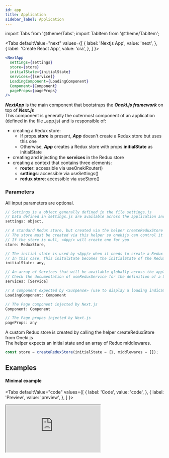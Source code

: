 ```yaml
---
id: app
title: Application
sidebar_label: Application
---
```

import Tabs from '@theme/Tabs';
import TabItem from '@theme/TabItem';

<Tabs
  defaultValue="next"
  values={[
    { label: 'Nextjs App', value: 'next', },      
    { label: 'Create React App', value: 'cra', },
  ]
}>
<TabItem value="next">

```jsx
<NextApp
  settings={settings}
  store={store}
  initialState={initialState}
  services={[service]}
  LoadingComponent={LoadingComponent}
  Component={Component}
  pageProps={pageProps}
/>
```
***NextApp*** is the main component that bootstraps the ***Oneki.js framework*** on top of ***Next.js***<br/>
This component is generally the outermost component of an application (defined in the file _app.js) and is responsible of:
* creating a Redux store:
  * If props.**store** is present, ***App*** doesn't create a Redux store but uses this one
  * Otherwise, ***App*** creates a Redux store with props.**initialState** as initialState
* creating and injecting the **services** in the Redux store
* creating a context that contains three elements:
  * **router**: accessible via useOnekiRouter()
  * **settings**: accessible via useSettings()
  * **redux store**: accessible via useStore()


### Parameters
All input parameters are optional.
```javascript
// Settings is a object generally defined in the file settings.js
// Data defined in settings.js are available across the application and contains configuration data.
settings: object,

// A standard Redux store, but created via the helper createReduxStore from onekijs
// The store must be created via this helper so onekijs can control it
// If the store is null, <App/> will create one for you
store: ReduxStore,

// The initial state is used by <App/> when it needs to create a Redux store
// In this case, this initalState becomes the initialState of the Redux store.
initialState: any,

// An array of Services that will be available globally across the application
// Check the documentation of useReduxService for the definition of a Service
services: [Service]

// A component expected by <Suspense> (use to display a loading indicator)
LoadingComponent: Component

// The Page component injected by Next.js
Component: Component

// The Page propos injected by Next.js
pageProps: any

```
A custom Redux store is created by calling the helper createReduxStore from Oneki.js<br/>
The helper expects an initial state and an array of Redux middlewares.
```javascript
const store = createReduxStore(initialState = {}, middlewares = []);
```

## Examples

#### Minimal example

<Tabs
  defaultValue="code"
  values={[
    { label: 'Code', value: 'code', },
    { label: 'Preview', value: 'preview', },
  ]
}>
<TabItem value="code">
  <iframe
    src="https://codesandbox.io/embed/github/oneki/onekijs-example/tree/master/next/hello-world?module=%2Fsrc%2Fpages%2F_app.js&fontsize=14&hidenavigation=1&theme=dark&view=editor"
    style={{width:'100%', height:'600px', border:0, bordeRadius: '4px', overflow:'hidden'}}
    title="onekijs-basic-app"
    allow="geolocation; microphone; camera; midi; vr; accelerometer; gyroscope; payment; ambient-light-sensor; encrypted-media; usb"
    sandbox="allow-modals allow-forms allow-popups allow-scripts allow-same-origin" />
</TabItem>
<TabItem value="preview">
  <iframe
    src="https://codesandbox.io/embed/github/oneki/onekijs-example/tree/master/next/hello-world?fontsize=14&hidenavigation=1&theme=dark&view=preview"
    style={{width:'100%', height:'600px', border:0, bordeRadius: '4px', overflow:'hidden'}}
    title="onekijs-basic-app"
    allow="geolocation; microphone; camera; midi; vr; accelerometer; gyroscope; payment; ambient-light-sensor; encrypted-media; usb"
    sandbox="allow-modals allow-forms allow-popups allow-scripts allow-same-origin" />
</TabItem>
</Tabs>

#### Example with custom settings

<Tabs
  defaultValue="code"
  values={[
    { label: 'Code', value: 'code', },
    { label: 'Preview', value: 'preview', },
  ]
}>
<TabItem value="code">
  <iframe
    src="https://codesandbox.io/embed/github/oneki/onekijs-example/tree/master/next/form-crud?module=%2Fsrc%2Fpages%2F_app.js&fontsize=14&hidenavigation=1&theme=dark&view=editor"
    style={{width:'100%', height:'600px', border:0, bordeRadius: '4px', overflow:'hidden'}}
    title="onekijs-basic-app"
    allow="geolocation; microphone; camera; midi; vr; accelerometer; gyroscope; payment; ambient-light-sensor; encrypted-media; usb"
    sandbox="allow-modals allow-forms allow-popups allow-scripts allow-same-origin" />
</TabItem>
<TabItem value="preview">
  <iframe
    src="https://codesandbox.io/embed/github/oneki/onekijs-example/tree/master/next/form-crud?fontsize=14&hidenavigation=1&theme=dark&view=preview"
    style={{width:'100%', height:'600px', border:0, bordeRadius: '4px', overflow:'hidden'}}
    title="onekijs-basic-app"
    allow="geolocation; microphone; camera; midi; vr; accelerometer; gyroscope; payment; ambient-light-sensor; encrypted-media; usb"
    sandbox="allow-modals allow-forms allow-popups allow-scripts allow-same-origin" />
</TabItem>
</Tabs>

</TabItem>
<TabItem value="cra">

```jsx
<App
  settings={settings}
  store={store}
  initialState={initialState}
  services={[service]}
  history={history}
  LoadingComponent={LoadingComponent}
/>
```
***App*** is the main component that bootstraps the ***Oneki.js framework*** on top of ***Create React App***<br/>
This component is generally the outermost component of an application and is responsible of:
* creating a Redux store:
  * If props.**store** is present, ***App*** doesn't create a Redux store but uses this one
  * Otherwise, ***App*** creates a Redux store with props.**initialState** as initialState
* creating a React Router. By default, it creates a **BrowserRouter**, but this can be configured via the file **settings.js**
* creating and injecting the **services** in the Redux store
* creating a context that contains three elements:
  * **router**: accessible via useRouter()
  * **settings**: accessible via useSettings()
  * **redux store**: accessible via useStore()


### Parameters
All input parameters are optional.
```javascript
// Settings is a object generally defined in the file settings.js
// Data defined in settings.js are available across the application and contains configuration data.
settings: object,

// A standard Redux store, but created via the helper createReduxStore from onekijs
// The store must be created via this helper so onekijs can control it
// If the store is null, <App/> will create one for you
store: ReduxStore,

// The initial state is used by <App/> when it needs to create a Redux store
// In this case, this initalState becomes the initialState of the Redux store.
initialState: any,

// An array of Services that will be available globally across the application
// Check the documentation of useReduxService for the definition of a Service
services: [Service]

// An object expected by React Router. Must be one of the history it supports
// If history is null, <App /> checks if an history is defined in the Settings
// Defaults to BrowserHistory
history: History

// A component expected by <Suspense> (use to display a loading indicator)
LoadingComponent: Component

```
A custom Redux store is created by calling the helper createReduxStore from Oneki.js<br/>
The helper expects an initial state and an array of Redux middlewares.
```javascript
const store = createReduxStore(initialState = {}, middlewares = []);
```

## Examples
### Minimal example
<Tabs
  defaultValue="code"
  values={[
    { label: 'Code', value: 'code', },
    { label: 'Preview', value: 'preview', },
  ]
}>
<TabItem value="code">
  <iframe
    src="https://codesandbox.io/embed/onekijs-basic-app-pqyr9?fontsize=14&hidenavigation=1&theme=dark&view=editor"
    style={{width:'100%', height:'600px', border:0, bordeRadius: '4px', overflow:'hidden'}}
    title="onekijs-basic-app"
    allow="geolocation; microphone; camera; midi; vr; accelerometer; gyroscope; payment; ambient-light-sensor; encrypted-media; usb"
    sandbox="allow-modals allow-forms allow-popups allow-scripts allow-same-origin" />
</TabItem>
<TabItem value="preview">
  <iframe
    src="https://codesandbox.io/embed/onekijs-basic-app-pqyr9?fontsize=14&hidenavigation=1&theme=dark&view=preview"
    style={{width:'100%', height:'600px', border:0, bordeRadius: '4px', overflow:'hidden'}}
    title="onekijs-basic-app"
    allow="geolocation; microphone; camera; midi; vr; accelerometer; gyroscope; payment; ambient-light-sensor; encrypted-media; usb"
    sandbox="allow-modals allow-forms allow-popups allow-scripts allow-same-origin" />
</TabItem>
</Tabs>

### App with settings, store, services and fallback
This example shows how to create the props expected by ***App***<br/>
Generally, only the prop ***settings*** is passed to ***App*** and one lets ***App*** create the other ones.

<Tabs
  defaultValue="code"
  values={[
    { label: 'Code', value: 'code', },
    { label: 'Preview', value: 'preview', },
  ]
}>
<TabItem value="code">
  <iframe
    src="https://codesandbox.io/embed/onekijs-app-with-props-3cih9?fontsize=14&hidenavigation=1&theme=dark&view=editor"
    style={{width:'100%', height:'1600px', border:0, bordeRadius: '4px', overflow:'hidden'}}
    title="onekijs-basic-app"
    allow="geolocation; microphone; camera; midi; vr; accelerometer; gyroscope; payment; ambient-light-sensor; encrypted-media; usb"
    sandbox="allow-modals allow-forms allow-popups allow-scripts allow-same-origin" />
</TabItem>
<TabItem value="preview">
  <iframe
    src="https://codesandbox.io/embed/onekijs-app-with-props-3cih9?fontsize=14&hidenavigation=1&theme=dark&view=preview"
    style={{width:'100%', height:'1600px', border:0, bordeRadius: '4px', overflow:'hidden'}}
    title="onekijs-basic-app"
    allow="geolocation; microphone; camera; midi; vr; accelerometer; gyroscope; payment; ambient-light-sensor; encrypted-media; usb"
    sandbox="allow-modals allow-forms allow-popups allow-scripts allow-same-origin" />
</TabItem>
</Tabs>
</TabItem>
</Tabs>